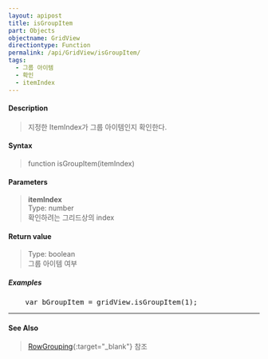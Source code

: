 ```yaml
---
layout: apipost
title: isGroupItem
part: Objects
objectname: GridView
directiontype: Function
permalink: /api/GridView/isGroupItem/
tags: 
  - 그룹 아이템
  - 확인
  - itemIndex
---
```



#### Description

> 지정한 ItemIndex가 그룹 아이템인지 확인한다.

#### Syntax

> function isGroupItem(itemIndex)

#### Parameters

> **itemIndex**  
> Type: number  
> 확인하려는 그리드상의 index

#### Return value

> Type: boolean  
> 그룹 아이템 여부

##### Examples 

<pre class="prettyprint">
    var bGroupItem = gridView.isGroupItem(1);
</pre>

---

#### See Also

> [RowGrouping](http://demo.realgrid.com/Demo/RowGrouping){:target="_blank"} 참조